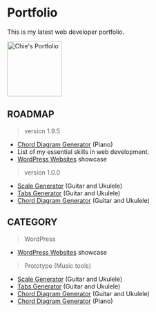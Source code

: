 # Portfolio
This is my latest web developer portfolio. 

<a href="https://chiedev.github.io/portfolio">
    <img width="127"src="https://chiedev.github.io/portfolio/assets/images/Raycille Portfolio Logo.jpg" title="Chie's Portfolio" alt="Chie's Portfolio">
</a>

## ROADMAP
> version 1.9.5
- [Chord Diagram Generator](http://omusiclab.com) (Piano) 
- List of my essential skills in web development.
- [WordPress Websites](https://chiedev.github.io/portfolio/timeline) showcase

> version 1.0.0
- [Scale Generator](https://chiedev.github.io/portfolio/scale-generator)  (Guitar and Ukulele)
- [Tabs Generator](https://chiedev.github.io/portfolio/tabs-generator) (Guitar and Ukulele)
- [Chord Diagram Generator](https://chiedev.github.io/portfolio/chord-diagram-generator) (Guitar and Ukulele)

## CATEGORY
> WordPress
- [WordPress Websites](https://chiedev.github.io/portfolio/timeline) showcase

> Prototype (Music tools)
- [Scale Generator](https://chiedev.github.io/portfolio/scale-generator)  (Guitar and Ukulele)
- [Tabs Generator](https://chiedev.github.io/portfolio/tabs-generator) (Guitar and Ukulele)
- [Chord Diagram Generator](https://chiedev.github.io/portfolio/chord-diagram-generator) (Guitar and Ukulele)
- [Chord Diagram Generator](http://omusiclab.com) (Piano)